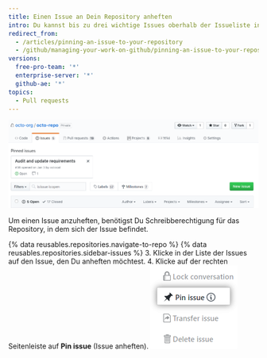 ```yaml
---
title: Einen Issue an Dein Repository anheften
intro: Du kannst bis zu drei wichtige Issues oberhalb der Issueliste in Deinem Repository anheften.
redirect_from:
  - /articles/pinning-an-issue-to-your-repository
  - /github/managing-your-work-on-github/pinning-an-issue-to-your-repository
versions:
  free-pro-team: '*'
  enterprise-server: '*'
  github-ae: '*'
topics:
  - Pull requests
---
```

![Angeheftete Issues](/assets/images/help/issues/pinned-issues.png)

Um einen Issue anzuheften, benötigst Du Schreibberechtigung für das Repository, in dem sich der Issue befindet.

{% data reusables.repositories.navigate-to-repo %}
{% data reusables.repositories.sidebar-issues %}
3. Klicke in der Liste der Issues auf den Issue, den Du anheften möchtest.
4. Klicke auf der rechten Seitenleiste auf **Pin issue** (Issue anheften). ![Schaltfläche zum Anheften eines Issues](/assets/images/help/repository/pin-issue.png)
